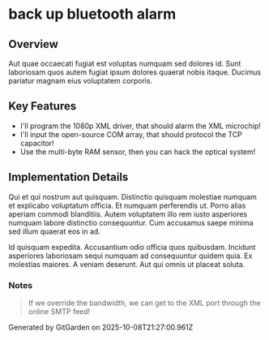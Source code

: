 # back up bluetooth alarm

## Overview
Aut quae occaecati fugiat est voluptas numquam sed dolores id. Sunt laboriosam quos autem fugiat ipsum dolores quaerat nobis itaque. Ducimus pariatur magnam eius voluptatem corporis.

## Key Features
- I'll program the 1080p XML driver, that should alarm the XML microchip!
- I'll input the open-source COM array, that should protocol the TCP capacitor!
- Use the multi-byte RAM sensor, then you can hack the optical system!

## Implementation Details
Qui et qui nostrum aut quisquam. Distinctio quisquam molestiae numquam et explicabo voluptatum officia. Et numquam perferendis ut. Porro alias aperiam commodi blanditiis. Autem voluptatem illo rem iusto asperiores numquam labore distinctio consequuntur. Cum accusamus saepe minima sed illum quaerat eos in ad.
 Id quisquam expedita. Accusantium odio officia quos quibusdam. Incidunt asperiores laboriosam sequi numquam ad consequuntur quidem quia. Ex molestias maiores. A veniam deserunt. Aut qui omnis ut placeat soluta.

### Notes
> If we override the bandwidth, we can get to the XML port through the online SMTP feed!

Generated by GitGarden on 2025-10-08T21:27:00.961Z